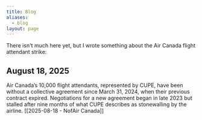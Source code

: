 ```yaml
---
title: Blog
aliases:
  - blog
layout: page
---
```

There isn't much here yet, but I wrote something about the Air Canada flight attendant strike: 

## August 18, 2025
Air Canada’s 10,000 flight attendants, represented by CUPE, have been without a collective agreement since March 31, 2024, when their previous contract expired. Negotiations for a new agreement began in late 2023 but stalled after nine months of what CUPE describes as stonewalling by the airline.
[[2025-08-18 - NofAir Canada]]

